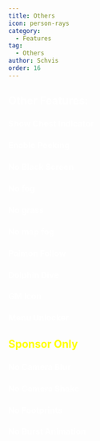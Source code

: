 ```yaml
---
title: Others
icon: person-rays
category:
  - Features
tag:
  - Others
author: Schvis
order: 16
---
```


## <span style='color:white;'>Other Features:</span>
### <span style='color:white;'>Show Chest Indicator</span>
### <span style='color:white;'>Enable Peeking</span>
### <span style='color:white;'>No Black Screen</span>
### <span style='color:white;'>No fog</span>
### <span style='color:white;'>No grass</span>
### <span style='color:white;'>No map fog</span>
### <span style='color:white;'>Paimon Follow</span>
### <span style='color:white;'>Dolphin Dive</span>
### <span style='color:white;'>GM Icon</span>
### <span style='color:white;'>Menu Unlocker</span>
## <span style='color:yellow;'>Sponsor Only</span>
### <span style='color:white;'>No Camera Blur</span>
### <span style='color:white;'>No Camera Shake</span>
### <span style='color:white;'>No Footprints</span>
### <span style='color:white;'>No Burst Animation</span>